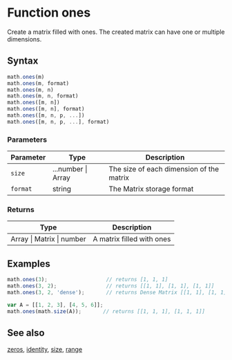 <!-- Note: This file is automatically generated from source code comments. Changes made in this file will be overridden. -->

# Function ones

Create a matrix filled with ones. The created matrix can have one or
multiple dimensions.


## Syntax

```js
math.ones(m)
math.ones(m, format)
math.ones(m, n)
math.ones(m, n, format)
math.ones([m, n])
math.ones([m, n], format)
math.ones([m, n, p, ...])
math.ones([m, n, p, ...], format)
```

### Parameters

Parameter | Type | Description
--------- | ---- | -----------
`size` | ...number &#124; Array | The size of each dimension of the matrix
`format` | string | The Matrix storage format

### Returns

Type | Description
---- | -----------
Array &#124; Matrix &#124; number | A matrix filled with ones


## Examples

```js
math.ones(3);                   // returns [1, 1, 1]
math.ones(3, 2);                // returns [[1, 1], [1, 1], [1, 1]]
math.ones(3, 2, 'dense');       // returns Dense Matrix [[1, 1], [1, 1], [1, 1]]

var A = [[1, 2, 3], [4, 5, 6]];
math.ones(math.size(A));       // returns [[1, 1, 1], [1, 1, 1]]
```


## See also

[zeros](zeros.md),
[identity](identity.md),
[size](size.md),
[range](range.md)
